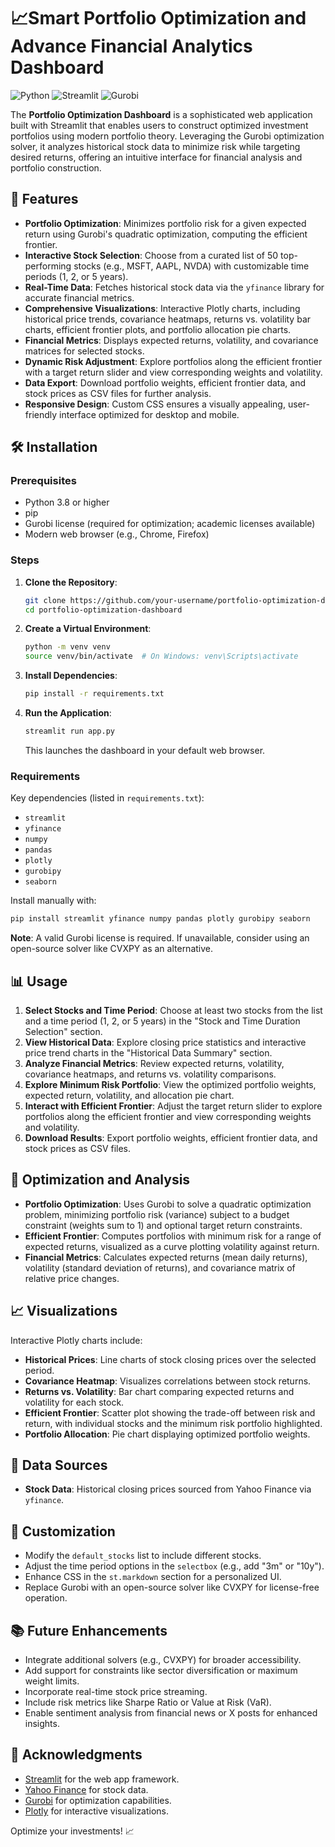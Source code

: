 # 📈Smart Portfolio Optimization and Advance Financial Analytics Dashboard

![Python](https://img.shields.io/badge/Python-3.8%2B-blue) ![Streamlit](https://img.shields.io/badge/Streamlit-1.0%2B-red) ![Gurobi](https://img.shields.io/badge/Gurobi-9.0%2B-orange)

The **Portfolio Optimization Dashboard** is a sophisticated web application built with Streamlit that enables users to construct optimized investment portfolios using modern portfolio theory. Leveraging the Gurobi optimization solver, it analyzes historical stock data to minimize risk while targeting desired returns, offering an intuitive interface for financial analysis and portfolio construction.

## 🚀 Features

- **Portfolio Optimization**: Minimizes portfolio risk for a given expected return using Gurobi's quadratic optimization, computing the efficient frontier.
- **Interactive Stock Selection**: Choose from a curated list of 50 top-performing stocks (e.g., MSFT, AAPL, NVDA) with customizable time periods (1, 2, or 5 years).
- **Real-Time Data**: Fetches historical stock data via the `yfinance` library for accurate financial metrics.
- **Comprehensive Visualizations**: Interactive Plotly charts, including historical price trends, covariance heatmaps, returns vs. volatility bar charts, efficient frontier plots, and portfolio allocation pie charts.
- **Financial Metrics**: Displays expected returns, volatility, and covariance matrices for selected stocks.
- **Dynamic Risk Adjustment**: Explore portfolios along the efficient frontier with a target return slider and view corresponding weights and volatility.
- **Data Export**: Download portfolio weights, efficient frontier data, and stock prices as CSV files for further analysis.
- **Responsive Design**: Custom CSS ensures a visually appealing, user-friendly interface optimized for desktop and mobile.

## 🛠️ Installation

### Prerequisites
- Python 3.8 or higher
- pip
- Gurobi license (required for optimization; academic licenses available)
- Modern web browser (e.g., Chrome, Firefox)

### Steps
1. **Clone the Repository**:
   ```bash
   git clone https://github.com/your-username/portfolio-optimization-dashboard.git
   cd portfolio-optimization-dashboard
   ```

2. **Create a Virtual Environment**:
   ```bash
   python -m venv venv
   source venv/bin/activate  # On Windows: venv\Scripts\activate
   ```

3. **Install Dependencies**:
   ```bash
   pip install -r requirements.txt
   ```

4. **Run the Application**:
   ```bash
   streamlit run app.py
   ```

   This launches the dashboard in your default web browser.

### Requirements
Key dependencies (listed in `requirements.txt`):
- `streamlit`
- `yfinance`
- `numpy`
- `pandas`
- `plotly`
- `gurobipy`
- `seaborn`

Install manually with:
```bash
pip install streamlit yfinance numpy pandas plotly gurobipy seaborn
```

**Note**: A valid Gurobi license is required. If unavailable, consider using an open-source solver like CVXPY as an alternative.

## 📊 Usage

1. **Select Stocks and Time Period**: Choose at least two stocks from the list and a time period (1, 2, or 5 years) in the "Stock and Time Duration Selection" section.
2. **View Historical Data**: Explore closing price statistics and interactive price trend charts in the "Historical Data Summary" section.
3. **Analyze Financial Metrics**: Review expected returns, volatility, covariance heatmaps, and returns vs. volatility comparisons.
4. **Explore Minimum Risk Portfolio**: View the optimized portfolio weights, expected return, volatility, and allocation pie chart.
5. **Interact with Efficient Frontier**: Adjust the target return slider to explore portfolios along the efficient frontier and view corresponding weights and volatility.
6. **Download Results**: Export portfolio weights, efficient frontier data, and stock prices as CSV files.

## 🧠 Optimization and Analysis

- **Portfolio Optimization**: Uses Gurobi to solve a quadratic optimization problem, minimizing portfolio risk (variance) subject to a budget constraint (weights sum to 1) and optional target return constraints.
- **Efficient Frontier**: Computes portfolios with minimum risk for a range of expected returns, visualized as a curve plotting volatility against return.
- **Financial Metrics**: Calculates expected returns (mean daily returns), volatility (standard deviation of returns), and covariance matrix of relative price changes.

## 📈 Visualizations

Interactive Plotly charts include:
- **Historical Prices**: Line charts of stock closing prices over the selected period.
- **Covariance Heatmap**: Visualizes correlations between stock returns.
- **Returns vs. Volatility**: Bar chart comparing expected returns and volatility for each stock.
- **Efficient Frontier**: Scatter plot showing the trade-off between risk and return, with individual stocks and the minimum risk portfolio highlighted.
- **Portfolio Allocation**: Pie chart displaying optimized portfolio weights.

## 📝 Data Sources

- **Stock Data**: Historical closing prices sourced from Yahoo Finance via `yfinance`.

## 🔧 Customization

- Modify the `default_stocks` list to include different stocks.
- Adjust the time period options in the `selectbox` (e.g., add "3m" or "10y").
- Enhance CSS in the `st.markdown` section for a personalized UI.
- Replace Gurobi with an open-source solver like CVXPY for license-free operation.

## 📚 Future Enhancements

- Integrate additional solvers (e.g., CVXPY) for broader accessibility.
- Add support for constraints like sector diversification or maximum weight limits.
- Incorporate real-time stock price streaming.
- Include risk metrics like Sharpe Ratio or Value at Risk (VaR).
- Enable sentiment analysis from financial news or X posts for enhanced insights.

## 🙏 Acknowledgments

- [Streamlit](https://streamlit.io/) for the web app framework.
- [Yahoo Finance](https://finance.yahoo.com/) for stock data.
- [Gurobi](https://www.gurobi.com/) for optimization capabilities.
- [Plotly](https://plotly.com/) for interactive visualizations.


Optimize your investments! 📈

